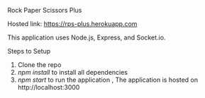 Rock Paper Scissors Plus

Hosted link: https://rps-plus.herokuapp.com

This application uses Node.js, Express, and Socket.io.

Steps to Setup
1. Clone the repo
2. *npm install* to install all dependencies
3. *npm start* to run the application , The application is hosted on http://localhost:3000
